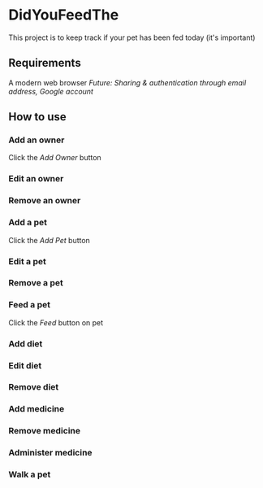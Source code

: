 # DidYouFeedThe

This project is to keep track if your pet has been fed today (it's important)

## Requirements

A modern web browser
*Future: Sharing & authentication through email address, Google account*

## How to use

### Add an owner

Click the *Add Owner* button

### Edit an owner
### Remove an owner

### Add a pet

Click the *Add Pet* button

### Edit a pet
### Remove a pet

### Feed a pet

Click the *Feed* button on pet

### Add diet
### Edit diet
### Remove diet
### Add medicine
### Remove medicine
### Administer medicine
### Walk a pet
